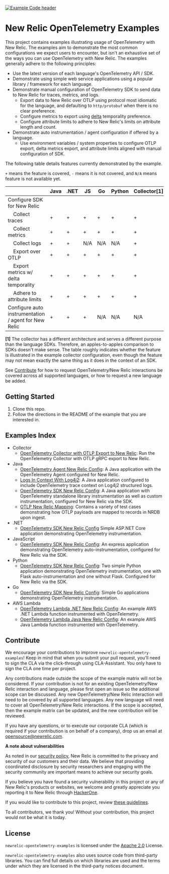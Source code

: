 [![Example Code header](https://github.com/newrelic/opensource-website/raw/develop/src/images/categories/Example_Code.png)](https://opensource.newrelic.com/oss-category/#example-code)

# New Relic OpenTelemetry Examples

This project contains examples illustrating usage of OpenTelemetry with New Relic. The examples aim to demonstrate the most common configurations we expect users to encounter, but isn't an exhaustive set of the ways you can use OpenTelemetry with New Relic. The examples generally adhere to the following principles:

* Use the latest version of each language's OpenTelemetry API / SDK.
* Demonstrate using simple web service applications using a popular library / framework for each language.
* Demonstrate manual configuration of OpenTelemetry SDK to send data to New Relic for traces, metrics, and logs.
  * Export data to New Relic over OTLP using protocol most idiomatic for the language, and defaulting to `http/protobuf` when there is no clear preference.
  * Configure metrics to export using [delta](https://github.com/open-telemetry/opentelemetry-specification/blob/main/specification/metrics/sdk_exporters/otlp.md) temporality preference.
  * Configure attribute limits to adhere to New Relic's limits on attribute length and count.
* Demonstrate auto instrumentation / agent configuration if offered by a language. 
  * Use environment variables / system properties to configure OTLP export, delta metrics export, and attribute limits aligned with manual configuration of SDK.

The following table details features currently demonstrated by the example.

`+` means the feature is covered, `-` means it is not covered, and  `N/A` means feature is not available yet.

|                                                             | Java | .NET | JS  | Go  | Python | Collector[1] |
|-------------------------------------------------------------|------|------|-----|-----|--------|--------------|
| Configure SDK for New Relic                                 |      |      |     |     |        |              |
| &nbsp;&nbsp;&nbsp;&nbsp;Collect traces                      | +    | +    | +   | +   | +      | +            |
| &nbsp;&nbsp;&nbsp;&nbsp;Collect metrics                     | +    | +    | +   | +   | +      | +            |
| &nbsp;&nbsp;&nbsp;&nbsp;Collect logs                        | +    | +    | N/A | N/A | N/A    | +            |
| &nbsp;&nbsp;&nbsp;&nbsp;Export over OTLP                    | +    | +    | +   | +   | +      | +            |
| &nbsp;&nbsp;&nbsp;&nbsp;Export metrics w/ delta temporality | +    | +    | +   | +   | +      | +            |
| &nbsp;&nbsp;&nbsp;&nbsp;Adhere to attribute limits          | +    | +    | +   | +   | +      | +            |
| Configure auto instrumentation / agent for New Relic        | +    | +    | +   | N/A | N/A    | N/A          |


**[1]** The collector has a different architecture and serves a different purpose than the language SDKs. Therefore, an apples-to-apples comparison to SDKs doesn't make sense. The table roughly indicates whether the feature is illustrated in the example collector configuration, even though the feature may not mean exactly the same thing as it does in the context of an SDK.

See [Contribute](#contribute) for how to request OpenTelemetry/New Relic interactions be covered across all supported languages, or how to request a new language be added.

## Getting Started

1. Clone this repo.
2. Follow the directions in the README of the example that you are interested in.

## Examples Index

- Collector
  - [OpenTelemetry Collector with OTLP Export to New Relic](./collector): Run the OpenTelemetry Collector with OTLP gRPC export to New Relic.
- Java
  - [OpenTelemetry Agent New Relic Config](./java/agent-nr-config): A Java application with the OpenTelemetry Agent configured for New Relic.
  - [Logs In Context With Log4j2](./java/logs-in-context-log4j2): A Java application configured to include OpenTelemetry trace context on Log4j2 structured logs.
  - [OpenTelemetry SDK New Relic Config](./java/sdk-nr-config): A Java application with OpenTelemetry standalone library instrumentation as well as custom instrumentation, configured for New Relic via the SDK.
  - [OTLP New Relic Mapping](./java/otlp-nr-mapping): Contains a variety of test cases demonstrating how OTLP payloads are mapped to records in NRDB upon ingest.
- .NET
  - [OpenTelemetry SDK New Relic Config](./dotnet/aspnetcore/) Simple ASP.NET Core application demonstrating OpenTelemetry instrumentation.
- JavaScript
  - [OpenTelemetry SDK New Relic Config](./javascript/simple-nodejs-app-http-exp): An express application demonstrating OpenTelemetry auto-instrumentation, configured for New Relic via the SDK.
- Python
  - [OpenTelemetry SDK New Relic Config](./python): Two simple Python application demonstrating OpenTelemetry instrumentation, one with Flask auto-instrumentation and one without Flask. Configured for New Relic via the SDK.
- Go
  - [OpenTelemetry SDK New Relic Config](./go): Simple Go applications demonstrating OpenTelemetry instrumentation.
- AWS Lambda
  - [OpenTelemetry Lambda .NET New Relic Config](./aws-lambda/dotnet): An example AWS .NET Lambda function instrumented with OpenTelemetry.
  - [OpenTelemetry Lambda Java New Relic Config](./aws-lambda/java): An example AWS Java Lambda function instrumented with OpenTelemetry.

## Contribute

We encourage your contributions to improve `newrelic-opentelemetry-examples`! Keep in mind that when you submit your pull request, you'll need to sign the CLA via the click-through using CLA-Assistant. You only have to sign the CLA one time per project.

Any contributions made outside the scope of the example matrix will not be considered. If your contribution is not for an existing OpenTelemetry/New Relic interaction and language, please first open an issue so the additional scope can be discussed.  Any new OpenTelemetry/New Relic interaction will need to be covered by all supported languages.  Any new language will need to cover all OpenTelemetry/New Relic interactions. If the scope is accepted, then the example matrix can be updated, and the new contribution will be reviewed.

If you have any questions, or to execute our corporate CLA (which is required if your contribution is on behalf of a company), drop us an email at opensource@newrelic.com.

**A note about vulnerabilities**

As noted in our [security policy](../../security/policy), New Relic is committed to the privacy and security of our customers and their data. We believe that providing coordinated disclosure by security researchers and engaging with the security community are important means to achieve our security goals.

If you believe you have found a security vulnerability in this project or any of New Relic's products or websites, we welcome and greatly appreciate you reporting it to New Relic through [HackerOne](https://hackerone.com/newrelic).

If you would like to contribute to this project, review [these guidelines](./CONTRIBUTING.md).

To all contributors, we thank you!  Without your contribution, this project would not be what it is today.

## License
`newrelic-opentelemetry-examples` is licensed under the [Apache 2.0](http://apache.org/licenses/LICENSE-2.0.txt) License.

`newrelic-opentelemetry-examples` also uses source code from third-party libraries. You can find full details on which libraries are used and the terms under which they are licensed in the third-party notices document.
